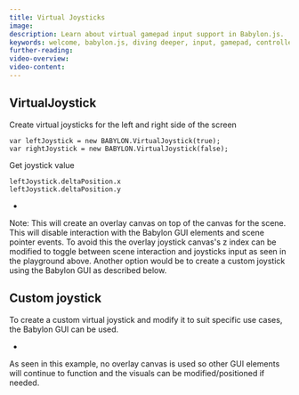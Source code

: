 ```yaml
---
title: Virtual Joysticks
image: 
description: Learn about virtual gamepad input support in Babylon.js.
keywords: welcome, babylon.js, diving deeper, input, gamepad, controller, virtual gamepad
further-reading:
video-overview:
video-content:
---
```


## VirtualJoystick
Create virtual joysticks for the left and right side of the screen
```
var leftJoystick = new BABYLON.VirtualJoystick(true);
var rightJoystick = new BABYLON.VirtualJoystick(false);
```

Get joystick value
```
leftJoystick.deltaPosition.x
leftJoystick.deltaPosition.y
```

* <Playground id="#PRQU53" title="VirtualJoystick Example" description="Simple example showing how to add a VirtualJoystick to your scene." image="/img/playgroundsAndNMEs/divingDeeperVirtualJoystick1.jpg"/>

Note: This will create an overlay canvas on top of the canvas for the scene. This will disable interaction with the Babylon GUI elements and scene pointer events. To avoid this the overlay joystick canvas's z index can be modified to toggle between scene interaction and joysticks input as seen in the playground above. Another option would be to create a custom joystick using the Babylon GUI as described below. 

## Custom joystick

To create a custom virtual joystick and modify it to suit specific use cases, the Babylon GUI can be used.

* <Playground id="#C6V6UY#5" title="Custom Joystick Example" description="Simple example showing how to add a Custom Joystick to your scene." image="/img/playgroundsAndNMEs/divingDeeperVirtualJoystick2.jpg"/>

As seen in this example, no overlay canvas is used so other GUI elements will continue to function and the visuals can be modified/positioned if needed.
